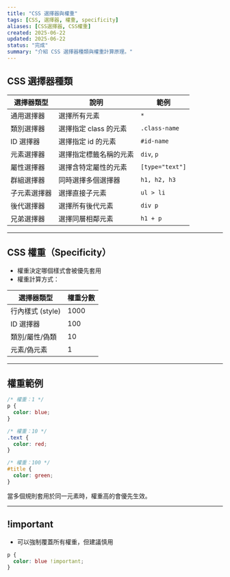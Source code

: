 ```yaml
---
title: "CSS 選擇器與權重"
tags: [CSS, 選擇器, 權重, specificity]
aliases: [CSS選擇器, CSS權重]
created: 2025-06-22
updated: 2025-06-22
status: "完成"
summary: "介紹 CSS 選擇器種類與權重計算原理。"
---
```

## CSS 選擇器種類

| 選擇器類型     | 說明                         | 範例                       |
|----------------|------------------------------|----------------------------|
| 通用選擇器     | 選擇所有元素                 | `*`                        |
| 類別選擇器     | 選擇指定 class 的元素         | `.class-name`              |
| ID 選擇器      | 選擇指定 id 的元素            | `#id-name`                 |
| 元素選擇器     | 選擇指定標籤名稱的元素        | `div`, `p`                 |
| 屬性選擇器     | 選擇含特定屬性的元素          | `[type="text"]`            |
| 群組選擇器     | 同時選擇多個選擇器            | `h1, h2, h3`               |
| 子元素選擇器   | 選擇直接子元素                | `ul > li`                  |
| 後代選擇器     | 選擇所有後代元素              | `div p`                    |
| 兄弟選擇器     | 選擇同層相鄰元素              | `h1 + p`                   |

---
## CSS 權重（Specificity）

- 權重決定哪個樣式會被優先套用
- 權重計算方式：

| 選擇器類型       | 權重分數                      |
|------------------|-----------------------------|
| 行內樣式 (style) | 1000                        |
| ID 選擇器         | 100                         |
| 類別/屬性/偽類   | 10                          |
| 元素/偽元素       | 1                           |

---
## 權重範例

```css
/* 權重：1 */
p {
  color: blue;
}

/* 權重：10 */
.text {
  color: red;
}

/* 權重：100 */
#title {
  color: green;
}
```
當多個規則套用於同一元素時，權重高的會優先生效。

---
## !important

- 可以強制覆蓋所有權重，但建議慎用

```css
p {
  color: blue !important;
}
```

